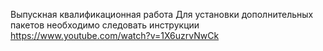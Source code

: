 Выпускная квалификационная работа
Для установки дополнительных пакетов необходимо следовать инструкции 
https://www.youtube.com/watch?v=1X6uzrvNwCk

